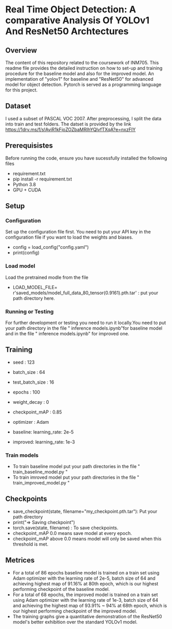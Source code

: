 # Real Time Object Detection: A comparative Analysis Of YOLOv1 And ResNet50 Archtectures
## Overview
The content of this repository related to the coursework of INM705. This readme file provides the detailed instruction on how to set-up and training procedure for the baseline model and also for the improved model. An implementation of "yolov1" for baseline and "ResNet50" for advanced model for object detection. Pytorch is served as a programming language for this project.
## Dataset 
I used a subset of PASCAL VOC 2007. After preprocessing, I split the data into train and test folders.
The datset is provided by the link https://1drv.ms/f/s!AviR1kFjoZOZbaMRIhYQlvfTXqA?e=nxzFIY
## Prerequisistes
Before running the code, ensure you have sucessfully installed the following files
- requirement.txt
- pip install -r requirement.txt
- Python 3.8
- GPU + CUDA
## Setup
### Configuration 
Set up the configuration file first. You need to put your API key in the configuration file if you want to load the weights and biases.
- config = load_config("config.yaml")
- print(config)
### Load model
Load the pretrained modle from the file 
- LOAD_MODEL_FILE= r'saved_models/model_full_data_80_tensor(0.9161).pth.tar' : put your path directory here.
### Running or Testing
For further development or testing you need to run it locally.You need to put your path directory in the file " inference models.ipynb"for baseline model 
and in the file " inference models.ipynb" for improved one.
## Training 
-  seed : 123
-  batch_size : 64
-  test_batch_size : 16
-  epochs : 100
-  weight_decay : 0
-  checkpoint_mAP : 0.85
- optimizer : Adam
-  baseline:
    learning_rate: 2e-5

-  improved:
    learning_rate: 1e-3
### Train models
- To train baseline model put your path directories in the file " train_baseline_model.py "
- To train imroved model put your path directories in the file " train_improved_model.py "
## Checkpoints 
- save_checkpoint(state, filename="my_checkpoint.pth.tar"):  Put your path directory
-    print("=> Saving checkpoint")
  -  torch.save(state, filename) :  To save checkpoints.
-  checkpoint_mAP 0.0 means save model at every epoch.
- checkpoint_mAP above 0.0 means model will only be saved when this threshold is met.
## Metrices
- For a total of 86 epochs baseline model is trained on a train set using Adam optimizer with the learning rate of 2e-5, batch size of 64 and achieving highest map of 91.16% at 80th epoch, which is our highest performing checkpoint of the baseline model. 
- For a total of 68 epochs, the improved model is trained on a train set using Adam optimizer with the learning rate of 1e-3, batch size of 64 and achieving the highest map of 93.91% ~ 94% at 68th epoch, which is our highest performing checkpoint of the improved model.
- The training graphs give a quantitative demonstration of the ResNet50 model's better exhibition over the standard YOLOv1 model.
